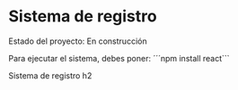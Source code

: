<h1>Sistema de registro</h1>

Estado del proyecto: En construcción 

Para ejecutar el sistema, debes poner:
´´´npm install react```

Sistema de registro h2
